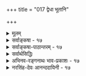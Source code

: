 +++
title = "017 द्वेधा भूतानि"

+++
<details><summary>मूलम्</summary>

द्वेधा भूतानि भित्त्वा पुनरपि च भिनत्त्यर्धमेकं चतुर्धा तैरेकैकस्य भागैः परमनुकलयत्यर्धमर्धं चतुर्भिः ।  
इत्थं पञ्चीकृतैस्तैर्जनयति स जगद्धेतुरण्डादिकार्याण्यैदंपर्यं त्रिवृत्त्वश्रुतिरधिकगिरामक्षमैका निरोद्धुम् ॥ १७ ॥
</details>

<details><summary>सर्वाङ्कषा - १७</summary>

एवं सृष्टिप्रक्रियाम्, तत्र प्रसक्तं विचारं च परिसमाप्य, व्यष्टिसृष्टि निरूपयतिद्वेधेत्यादिना । सृष्टिर्हि द्विविधा - समष्टिसृष्टिः, व्यष्टिसृष्टिश्चेति । तत्त्वानां सृष्टिः समष्टिसृष्टिरित्युच्यते । तत्त्वव्यञ्जकव्यक्तीनां सृष्टिः व्यष्टिसृष्टिरित्युच्यते । पृथिवीतत्त्वम् अन्यत् पृथिवी चान्या । पृथिव्याः समष्टिरूपं पृथिवीतत्त्वन्त्वतीन्द्रियम्, पृथिवीत्वपदवाच्यं तु पृथिवीपदप्रवृत्तिनिमित्तया सिद्धं पृथिवीतत्त्वापेक्षयातिरिक्तं स्थूलपृथिवीनिष्ठम् । स्थूला पृथिवी यद्यपि प्रत्यक्षा, तथापि पृथिवीसामान्यस्यानुगतावयवसंस्थानरूपाया जातेः प्रत्यक्षसिद्धत्वं न भवत्येव । अत एव गन्धसमवायिकारणतावच्छेदकतया पृथिवीत्वजातिस्तार्किकैः साध्यते । अतः पृथिवीपदप्रवृत्तिनिमित्ततयैव पृथिवीत्वसिद्धिः । अतः पृथिवीत्वमेकम्, पृथिवीव्यक्तयः अनन्ताः, स्थूलाश्च । एवं व्यष्टिसमष्टिभेदः विष्णुपुराणमनुस्मृत्यादौ वर्णितः 'नानावीर्याः पृथग्भूताः ततस्ते संहति विना । नाशक्नुवन् प्रजास्स्रष्टुमसमागम्य कृत्स्नशः ॥ समेत्यान्योन्यसंयोगं परस्परसमाश्रयाः । महदाद्या विशेषान्ता ह्यण्डमुत्पादयन्ति ते ॥ ' (वि.पु. 1-2-52, 53 ) इति ॥ 

[[37]]

इत्थं पञ्चीकृतैस्तैर्जनयति स जगद्धेतुरण्डादिकार्या- 

ण्यैदंपर्यं त्रिवृत्त्वश्रुतिरधिकगिरामक्षमैका निरोद्धुम् ॥17॥ 



अत्र ‘समेत्यान्योन्यसंयोगम्' इत्यंशं व्यष्टिसृष्टिरूपं विवृणोति - सः **जगद्धेतुः** = जगत्कारणभूतः परमात्मा **भूतानि** = पृथिव्यादिपञ्चभूतानि समष्टिरूपाणि द्वेधा **भित्त्वा** = विभज्य, पुनरपि द्वेधाविभक्तयोर्मध्ये एक अर्धं चतुर्धा **भिनत्ति** = विभजति जगत्स्रष्टा परमात्मा । एकैकस्य तैः चतुर्भिः भागैः परम् अर्धमर्धम् **अनुकलयति** = संयोजयति । प्रतिभूतम् एवं विभागात् तत्र तत्र वीप्सा । एवं च सर्वेष्वपि भूतेषु अष्टधाविभक्तेषु **अर्धभागः** = चत्वारो भागाः तत्तद्भूतस्य, इतरार्धे - शिष्टचतुर्भागस्थाने इतरभूतचतुष्टयांशमिश्रणमेव पञ्चीकरणम् । एवं पृथिव्याम् अर्धभागः पृथिवी, इतरार्धभागे इतरचतुर्भूतानि च भवन्ति । इदं पृथिवीपञ्चीकरणम् । एवमेव इतरभूतानामपि पञ्चीकरणानि ज्ञेयानि ॥ 

इत्थं पञ्चीकृतैः तैः पञ्चभिर्भूतैः अण्डादिकार्याणि ब्रह्माण्डादिकार्याणि जनयति । ननु छान्दोग्ये 'त्रिवृतं त्रिवृतमेकैकां करवाणि' इति त्रिवृत्करणस्यैव श्रवणात् तेजोऽबन्नानामेव मिश्रणम्, न तु पञ्चभूतानामिति पञ्चीकरणमप्रामाणिकमिति चेत्तत्राह - ऐदम्पर्यमिति । एका त्रिवृत्त्वश्रुतिः छान्दोग्ये विद्यमाना, अधिक **गिराम्** = पञ्चीकरणपराणां बहूनां वाक्यानाम् **ऐदम्पर्यं** = तात्पर्यम् **निरोद्धुम्** = निरसितुम् **अक्षमा** = न समर्था ॥ 

अयं भावः - यद्यपि छान्दोग्यश्रुतौ त्रिवृत्करणमेव श्रूयते, न तु पञ्चीकरणम् । परन्तु तत्प्रकरणे भूतत्रयमात्रसृष्टेः अभिधानात् त्रिवृत्करणमुक्तम् । इतरभूतद्वयं तु अर्थात्सिद्धमेव, अन्यथा तैत्तरीयश्रुत्यादौ श्रुतायाः पञ्चभूतानां सृष्टेरपि बाधः स्यात् । सर्वसम्मतानि च पञ्चभूतानि । अतः छान्दोग्ये भूतत्रयमात्रसृष्टिश्रवणेऽपि इतरभूतद्वयसृष्टिरपि अर्थात् सिद्धा । एवमेव त्रिवृत्करणेन पञ्चीकरणमपि स्वतः प्राप्नोत्येवेति पञ्चीकरणमेव प्रामाणिकम् । त्रिवृत्करणं पञ्चीकरणस्यैव प्रदर्शकम् । यदि पञ्च भूतानि प्रमाणिकानि, तर्हि पञ्चीकरणमपि प्रमाणिकम् । अतो न कश्चन विरोधः । छान्दोग्ये भूतत्रयस्यैव परिगणनं कुत इत्यन्यदेतत् ॥ 

अत्रेदं प्रसङ्गात् किञ्चिदुच्यते - इमां पञ्चीकरणप्रक्रियामाश्रित्यैव सिद्धान्ते शुक्तिरजतादिबुद्धीनां यथार्थत्वमुपपाद्यत इति प्रसिद्धम् । परन्तु रज्जुसर्पभ्रमे रज्जौ सर्पावयवसद्भावः कथं वा समर्थनीयः ? अन्ततः, देहात्मभ्रमे देहे आत्मावयवसद्भाव को वा ब्रूयात् ? अतो भ्रमहेतुभूतस्य उभयानुगतस्य सादृश्यप्रयोजकस्याकारस्य प्रदर्शनमात्रम् 'शुक्तौ रजतावयवसद्भावात्' इत्यादिवचनैर्विवक्षितं मन्तव्यम् । शतशकटपरिमितशुक्तीनां शोधनेऽपि न हि गुञ्जाप्रमाणमपि रजतं लभ्येत । अतः आभरणादिहेतुभूतरजतावयवानामपि शुक्तौ सत्त्वं न विवक्षितम्, ज्ञानविज्ञानविरोधित्वात्तस्य । अस्ति किल भ्रमस्थलेऽधिष्ठानाध्यस्तयोर्लेशतो वा सादृश्यम् । न हि लोष्टं दृष्ट्वा रजतभ्रमः कस्यचिद्भवति । न वा घटं दृष्ट्वा सर्पभ्रमः कस्यचिद्भवति । किन्तु शुक्तिरजतयोः समानः फालफल्याकार एव शुक्तौ रजतभ्रमहेतुः । एवं रज्जौ दैर्ष्याद्याकारः साधारणः सर्पभ्रमहेतुर्दृश्यत एव । एवमनात्मनि देहे आत्मभ्रमहेतुः उभयसाधारणः क आकारो वर्तते ? अयि भोः साधो ! तर्हि ' अहम्' इति प्रतीतिः शरीरविषयिणी कथं भवति ? भ्रान्तिः किल सा । तथा भ्रान्तिः 



18. 

[[38]]

[परमाणूपादानतावादनिरासः ] 

कार्यं नैवारभेरन् समधिकमणवः सर्वतस्संप्रयुक्ताः 

दिक्संयोगैकदेश्यात् न घटत इह ते दिक्कृतोऽप्यंशभेदः । 

शरीरविषयिण्येव भवति, न तु घटादिविषयिणीति कुत इति विविच्यताम् । घटः खलु जडः । तत्र अहंप्रतीतिः कथं भवेत् तर्हि शरीरं किमजडम् ? किमनुत्तरोऽसि ? बह्वस्त्यत्र विचारणीयम् । आत्मनि देहभ्रमो वा, देहे आत्मभ्रमो वा ? प्रथममेतदेव निर्णेतव्यं वर्तते । देहःखलु प्रसिद्धः, तत्रैवात्मभ्रमः स्यादिति चेत्, शुकशाबक! प्रसिद्धे अप्रसिद्धस्य वा कथं भ्रमः ? सर्पो यस्याप्रसिद्धः, तस्य सर्पभ्रमो भवेत् किम्? पुनरनुत्तरो जातस्त्वम् । न तावान् सुखोपपादोऽयम्, यथा त्वं मन्यसे । मास्त्विदानीमयं विचारः । अग्रे जीवसरे पश्यामः । त्वमपि सन्नद्धो निरीक्षस्व ॥ 

अत इदमत्र विवक्षितम् – पञ्चीकरणप्रक्रियया सर्वं सर्वत्र वर्तत इत्यादिकं केवलं तत्त्वदृष्ट्या, न तु स्थूलदृशा । व्यष्टिसृष्टेः पूर्वं खलु पञ्चीकरणम् । तथा च समष्टिसृष्टावेव तत् । समष्टिसृष्टिर्नाम तत्त्वानां सृष्टिः । अतः पञ्चीकरणमपि तत्त्वानामेव, न तु दृश्यमानानां पृथिव्यादिभूतानाम् । अत एव घटस्फटिकादिषु जलादीनामन्वेषणमुन्मत्तप्रयत्नायेत । अतः पृथिव्यादिभूतानि अन्यानि, पृथिवीत्वादितत्त्वानि चान्यानि । परिदृश्यमानमिदं जगत् न केवलं भूतानां सङ्घातरूपम्, अपितु भूतविकाराणां भौतिकानां सङ्घातात्मकम् । एतादृशे स्थूले भौतिके जगति तत्त्वमन्तर्गुहायामेव निहितम् । अत एव - 'इन्द्रियैरुपलब्धं यत्तत्तत्त्वेन तु गृह्यते । जातास्तत्त्वविदो बालाः तत्त्वज्ञानेन किं फलम् ॥' इति हैतुका उपहसन्ति । अत आचार्याणां शुक्तौ रजतावयवसद्भावादिवचनं वैदिकैः प्रभाकरैस्तथोक्तत्वात् । अथवा बालोपच्छन्दवद्ग्राह्यम् । किं वान्यत्कुर्युर्महात्मानो दृष्टपरावरा आचार्याः । यतः - 

[[1]]

श्रीगुरोः शापस्तु शिष्यः स्यात् भक्तो भगवतस्तथा । धर्मसङ्कटहेतुत्वात् मर्मज्ञैः प्रोच्यते तथा ॥ 

न त्यक्तुं प्रभवन्त्येते शिष्यान् वात्सल्यमूर्तयः । नापि जीर्णयितुं शक्ता मूर्खास्तांस्तपसापि वा ॥ गुरुरेव विजानीयात् सङ्कटं तं न चेतरः । अतः परीक्ष्य निर्धार्यम्, नापातवचनादिभिः ॥ सिद्धं सत्संप्रदाय इत्याद्यमाचार्यलक्षणम् । अध्येयमवधानेन स्वात्मनो हितमीप्सुभिः ॥ १७ ॥
</details>


<details><summary>सर्वाङ्कषा-पाठान्तरम् - १७</summary>

एवं सृष्टिप्रक्रियाम्‌, तत्र प्रसक्तं विचारं च परिसमाप्य, व्यष्टिसृष्टिं निरूपयति - द्वेधेत्यादिना । सृष्टिर्हि द्विविधा - समष्टिसृष्टिः, व्यष्टिसृष्टश्चेति । तत्त्वानां सृष्टिः समष्टिसृष्टिरित्युच्यते । तत्त्वव्यञ्जकव्यक्तीनां सृष्टिः व्यष्टिसुष्टिरित्युच्यते । पृथिवीतत्त्वम्‌ अन्यत्‌, पृथिवी चान्या । पृथिव्याः समष्टिरूपं पृथिवीतत्त्वन्त्वतीन्द्रियम्‌, पृथिवीत्वपदवाच्यं तु पृथिवीपदप्रवृत्तिनिमित्तया सिद्धं पृथिवीतत्त्वापेक्षयातिरिक्तं स्थूलपृथिवीनिष्ठम्‌ । स्थूला पृथिवी यद्यपि प्रत्यक्षा, तथापि पृथिवीसामान्यस्यानुगतावयवसंस्थानरूपाया जातेः प्रत्यक्षसिद्धत्वं न भवत्येव । अत एव गन्धसमवायिकारणतावच्छेदकतया पृथिवीत्वजातिस्तार्किकैः साध्यते । अतः पृथिवीपदप्रवृत्तिनिमित्ततयैव पृथिवीत्वसिद्धिः । अतः पृथिवीत्वमेकम्‌, पृथिवीव्यक्तयः अनन्ताः, स्थूलाश्च । एवं व्यष्टिसमष्टिभेदः विष्णुपुराणमनुसमृत्यादौ वर्णितः 'नानावीर्याः पृथग्भूताः ततस्ते संहतिं विना । नाशक्नुवन्‌ प्रजास्स्रष्टुमसमागम्य कृत्स्नशः ॥ समेत्यान्योन्यसंयोगं परस्परसमाश्रयाः । महदाद्या विशेषान्ता ह्यण्डमुत्पादयन्ति ते ॥' (वि.पु.१.२.५२,५३) इति ॥   
अत्र 'समेत्यान्योन्यसंयोगम्‌' इत्यंशं व्यष्टिसृष्टिरूपं विवृणोति - सः जगद्धेतुः = जगत्कारणभूतः परमात्मा भूतानि = पृथिव्यादिपञ्चभूतानि समष्टिरूपाणि द्वेधा भित्वा = विभज्य, पुनरपि द्वेधाविभक्तयोर्मध्ये एकं अर्धं चतुर्धा भिनत्ति = विभजति जगत्स्रष्टा परमात्मा । एकैकस्य तैः चतुर्भिः भागैः परम्‌ अर्धमर्धम्‌ अनुकलयति = संयोजयति । प्रतिभूतम्‌ एवं विभागात्‌ तत्र तत्र वीप्सा । एवं च सर्वेष्वपि भूतेषु अष्टधाविभक्तेषु अर्धभागः = चत्वारो भागाः तत्तद्भूतस्य, इतरार्धे = शिष्टचतुर्भागस्थाने इतरभूतचतुष्टयांश-मिश्रणमेव पञ्चीकरणम्‌ । एवं पृथिव्याम्‌ अर्धभागः पृथिवी, इतरार्धभागे इतरचतुर्भूतानि च भवन्ति । इदं पृथिवीपञ्चीकरणम्‌ । एवमेव इतरभूतानामपि पञ्चीकरणानि ज्ञेयानि ॥   
इत्थं पञ्चीकृतैः तैः पञ्चभिर्भूतैः अण्डादिकार्याणि = ब्रह्माण्डादिकार्याणि जनयति । ननु छान्दोग्ये 'त्रिवृतं त्रिवृतमेकैकां करवाणि' इति त्रिवृत्करणस्यैव श्रवणात्‌ तेजोऽबन्नानामेव मिश्रणम्‌, न तु पञ्चभूतानामिति पञ्चीकरणमप्रामाणिकमिति चेत्तत्राह – ऐदम्पर्यमिति । एका त्रिवृत्त्वश्रुतिः छान्दोग्ये विद्यमाना, अधिकगिराम्‌ = पञ्चीकरणपराणां बहूनां वाक्यानाम्‌ ऐदम्पर्यं = तात्पर्यम्‌ निरोद्धुम्‌ = निरसितुम्‌ अक्षमा = न समर्था ॥   
अयं भावः - यद्यपि छान्दोग्यश्रतौ त्रिवृत्करणमेव श्रूयते, न तु पञ्चीकरणम्‌ । परन्तु तत्प्रकरणे भूतत्रयमात्रसृष्टेः अभिधानात्‌ त्रिवृत्करणमुक्तम्‌ । इतरभूतद्वयं तु अर्थात्सिद्धमेव, अन्यथा तेत्तरीयश्रुत्यादौ श्रुतायाः पञ्चभूतानां सृष्टेरपि बाधः स्यात्‌ । सर्वसम्मतानि च पञ्चभूतानि । अतः छान्दोग्ये भूतत्रयमात्र- सृष्टिश्रवणेऽपि इतरभूतद्वयसृष्टिरपि अर्थात्‌ सिद्धा । एवमेव त्रिवृत्करणेन पञ्चीकरणमपि स्वतः प्राप्नोत्येवेति पञ्चीकरणमेव प्रामाणिकम्‌ । त्रिवृत्करणं पञ्चीकरणस्यैव प्रदर्शकम्‌ । यदि पञ्च भूतानि प्रमाणिकानि, तर्हि पञ्चीकरणमपि प्रमाणिकम्‌। अतो न कश्चन विरोधः । छान्दोग्ये भूतत्रयस्यैव परिगणनं कुत इत्यन्यदेतत्‌ ॥   
अत्रेदं प्रसङ्गात्‌ किञ्चिदुच्यते - इमां पञ्चीकरणप्रक्रियामाश्रित्यैव सिद्धान्ते शुक्तिरजतादिवुद्धीनां यथार्थत्वमुपपाद्यत इति प्रसिद्धम्‌ । परन्तु रज्जुसर्षभ्रमे रज्जौ सर्पावयवसद्भावः कथं वा समर्थनीयः? अन्ततः, देहात्मभ्रमे देहे आत्मावयवसद्भावं को वा ब्रूयात्‌? अतो भ्रमहेतुभूतस्य उभयानुगतस्य सादृश्य प्रयोजकस्याकारस्य प्रदर्शनमात्रम्‌ 'शुक्तौ रजतावयवसद्भावात्‌' इत्यादिवचनैर्विवक्षितं मन्तव्यम्‌ । शतशकटपरिमितशुक्तीनां शोधनेऽपि न हि गुञ्जाप्रमाणमपि रजतं लभ्येत । अतः आभरणादिहेतुभूतरजतावयवानामपि शुक्तौ सत्त्वं न विवक्षितम्‌, ज्ञानविज्ञानविरोधित्वात्तस्य । अस्ति किल भ्रमस्थलेऽधिष्ठानाध्यस्तयोर्लेशतो वा सादृश्यम्‌ । न हि लोष्टं दृष्ट्वा रजतभ्रमः कस्यचिद्भवति । न वा घटं दृष्ट्वा सर्पभ्रमः कस्यचिद्भवति । किन्तु शुक्तिरजतयोः समानः फाळफळ्यकार एव शुक्तौ रजतभ्रमहेतुः । एवं रज्जौ दैर्घ्याद्याकारः साधारणः सर्पभ्रमहेतर्दृश्यत एव । एवमनात्मनि देहे आत्मभ्रमहेतुः उभयसाधारणः क आकारो वर्तते? अयि भोः साधो! तर्हिं 'अहम्‌' इति प्रतीतिः शरीरविषयिणी कथं भवति? भ्रान्तिः किल सा । तथा भ्रान्तिः शरीरविषयिण्येव भवति, न तु घटादिविषयिणीति कुत इति विविच्यताम्‌ । घटः खलु जडः । तत्र अहंप्रतीतिः कथं भवेत्‌? तर्हि शरीरं किमजडम्‌? किमनुत्तरोऽसि? बह्वस्त्यत्र विचारणीयम्‌ । आत्मनि देहभ्रमो वा, देहे आत्मभ्रमो वा? प्रथममेतदेव निर्णेतव्यं वर्तते । देहःखलु प्रसिद्धः, तत्रैवात्मभ्रमः स्यादिति चेत्‌, शुकशाबक! प्रसिद्धे अप्रसिद्धस्य वा कथं भ्रमः? सर्पो यस्याप्रसिद्धः, तस्य सर्पभ्रमो भवेत्‌ किम्‌? पुनरनुत्तरो जातस्त्वम्‌ । न तावान्‌ सुखोपपादोऽयम्‌, यथा त्वं मन्यसे । मास्त्विदानीमयं विचारः । अग्रे जीवसरे पश्यामः । त्वमपि सन्नद्धो निरीक्षस्व ॥   
अत इदमत्र विवक्षितम्‌ - पञ्चीकरणप्रक्रियया सर्वं सर्वत्र वर्तत इत्यादिकं केवलं तत्त्वदृष्ट्या, न तु स्थूलदृशा । व्यष्टिसृष्टेः पूर्वं खलु पञ्चीकरणम्‌ । तथा च समष्टिसृष्टावेव तत्‌ । समष्टिसृष्टिर्नाम तत्त्वानां सृष्टिः । अतः पञ्चीकरणमपि तत्त्वानामेव, न तु दृश्यमानानां पृथिव्यादिभूतानाम्‌ । अत एव घटस्फटिकादिषु जलादीनामन्वेषणमुन्मत्तप्रयत्नायेत । अतः पृथिव्यादिभूतानि अन्यानि, पृथिवीत्वादितत्त्वानि चान्यानि । परिदृश्यमानमिदं जगत्‌ न केवलं, भूतानां सङ्घातरूपम्‌, अपितु भूतविकाराणां भौतिकानां सङ्घातात्मकम्‌ । एतादृशे स्थूले भौतिके जगति तत्त्वमन्तर्गुहायामेव निहितम्‌ । अत एव – 'इन्द्रियैरुपलब्धं यत्तत्तत्त्वेन तु गृह्यते । जातास्तत्त्वविदो बालाः तत्त्वज्ञानेन किं फलम्‌ ॥' इति हैतुका उपहसन्ति । अत आचार्याणां शुक्तौ रजतावयवसद्भावादिवचनं वैदिकैः प्रभाकरैस्तथोक्तत्वात्‌ । अथवा बालोपच्छन्दवद्‌ग्राहम्‌ । किं वान्यत्कुर्युर्महात्मानो दृष्टपरावा आचार्याः । यतः –   
गुरोः शापस्तु शिष्यः स्यात्‌ भक्तो भगवतस्तथा । धर्मसङ्कटहेतुत्वात्‌ मर्मज्ञैः प्रोच्यते तथा ॥   
न त्यक्तुं प्रभवन्त्येते शिष्यान्‌ वात्सल्यमूर्तयः । नापि जीर्णयितुं शक्ता मूर्खास्तांस्तपसापि वा ॥   
गुरुरेव विजानीयात्‌ सङ्कटं तं न चेतरः । अतः परीक्ष्य निर्धार्यम्‌, नापातवचनादिभिः ॥   
सिद्धं सत्संप्रदाय इत्याद्यमाचार्यलक्षणम्‌ । अध्येयमवधानेन स्वात्मनो हितमीप्सुभिः ॥ १७ ॥
</details>

<details><summary>सर्वार्थसिद्धिः</summary>

तत्त्वान्तराणामीश्वराधीनत्वं व्यष्ट्याद्यारम्भवृत्तान्तैरपि व्यनक्ति - द्वेधेति ॥ स खल्वादिकर्ता स्वसृष्टानि पञ्च भूतानि द्विधा कृत्वैकैकं भागं स्थापयित्वाऽर्धान्तराणि चतुर्धा विभज्य तत्तद्भागैश्चतुर्भिर्भूतान्तराणामविभक्तान्यर्धान्तराण्यनुकलयति । यथोक्तम् -  
एवं जातेषु भूतानि प्रत्येकं स्युर्द्विधा ततः । चतुर्धा भिन्नमेकैकमर्धमर्धं ततः स्थितम् ॥  
व्योम्नोऽर्धभागाश्चत्वारो वायुतेजःपयोभुवाम् । अर्धानि यानि वायोस्तु व्योमतेजः पयोभुवाम् ॥ इति ।  
ततः पञ्चधा विभक्तानां भागानां पञ्चस्वर्धान्तरेषु योजनमिति परोक्तं निरस्तम् । एवं पञ्चीकृतानां व्यष्टिकार्येषु विनियोगमाह - इत्थमिति । महदादिभिश्चेति भाव्य ”महदाद्या विशेषान्ता” इत्याद्युक्तेः । ननु ”हन्ताहमिमास्तिस्रो देवता” इत्याद्यारभ्य ”तासां त्रिवृतंत्रिवृतमेकैकां करवाणि”, ”त्रिवृतंत्रिवृतमेकैकामकरोत्” इति त्रिवृत्करणे श्रुते पञ्चीकरणादिस्मृतिरन्यपरा स्यादित्यत्राह - ऐदंपर्यमिति । तात्पर्यमित्यर्थः । अत्रानन्यपराणां भूयसां च बलीयस्त्वमनुक्तानामविरुद्धानामपेक्षितानामन्यतोऽपि ग्राह्यत्वं स्थापितम् । अभाष्यत च त्रिवृत्करणं पञ्चीकरणप्रदर्शनमिति ॥१७॥ इति पञ्चीकरणप्रक्रिया ॥
</details>


<details><summary>अभिनव-रङ्गनाथः भाव-प्रकाशः - १७</summary>

\*पञ्चं भूतानीति - अत्र 'पञ्च तन्मात्रा भूतशब्देनोच्यन्ते पञ्च महाभूतानि भूतशब्देनोच्यन्ते' इति मैत्रायणीयश्रुत्या भूतशब्दस्य तन्मात्रसाघारण्येऽपि । त्रिवृत्करणश्रुतिस्मृत्यनुरोधान्महाभूतान्येव भूतशब्देनोच्यन्ते । परमतभङ्गे - 'तन्मात्रेषु पञ्चीकरणं पञ्चीकृतांशां आकाशादयइत्युक्तिः तत्वपरिगणनपरश्रुतिस्मृतिपुराणादेरननुगुणा' इति सूक्तिरिह भाव्या । तन्मात्राणां न पञ्चीकरणं किन्तु व्योमादिभूतानामेवेत्यत्र मानमाह - \*एवं जातेष्वित्यादिना ॥  
\*त्रिवृत्करणे श्रुते इति 'त्र्यात्मकत्वात्तु भूयस्त्वात्' इति सूत्रे  
(३-१-२) त्रिवृत्करण एव व्यासतात्पर्यमिति व्यक्तम्' ॥  
\*अनन्यपराणामित्यनेन अनन्यथासिद्धेनान्यथासिद्धं बाध्यमित्यनुगत एव बाध्यबाधकभाव इति सूचितं । अन्यपरत्वे प्रयोजकं दर्शयति - भूयसां चेति । यथाऽऽह भूयस्त्वस्य बाधकताप्रयोजकत्वं पूर्वतत्त्रे जैमिनिः 'विप्रतिषिद्धधर्माणां समवाये भूयसां स्यात्सधर्मत्वम्' (१२-२-२४) इति । अत्र सूत्रे श्रुतिलिङ्गमात्रबोधकं पदं किमपि नास्ति । विप्रतिषिद्धधर्मपदं च श्रुतिस्मृतिसाधारणं । अत एव विरोधाधिकरणे वार्तिककृता -  
श्रुतिलिङ्गे यथाचेष्टे व्यवस्थितबलाबले ।  
सन्निकृष्टविकृष्टार्थे तथैवेह श्रुतिस्मृती ॥  
इति श्रुतिस्मृत्योः श्रुतिलिङ्गतुल्यबलाबलत्वोक्तिस्संगच्छते । स्मृत्यनु-मितपठितश्रुत्योरवैलक्षण्यमुदाहृतविरोधाधिकरणकुमारिलवार्तिकसिद्धमिति 'भूयस्त्वेनोभयश्रुति' ३ -३ -२० इति सूत्रोक्तन्यायेन पञ्चीकरणस्यैव विधिः न त्रिवृत्करणस्येति बोध्यम् । अत्रानन्यपराणामित्यनेन छान्दोग्यश्रुतेरन्यपरत्वं दर्शितम् । अक्षपाददर्शनादौ आकाशस्य नित्यतायाः तस्य वायोश्चाप्रत्यक्षताया अङ्गीकारेणाकाशवाय्वोस्सृष्टिः शुश्रूषोश्श्वेतकेतोः झडिति न ज्ञातुं शक्यत इति पूर्वं छान्दोग्ये सृष्ट्यकथनं । तेन च त्रिवृत्करणमात्रमुक्तं । तेजोबन्नेषु त्रिवृत्करणज्ञानानन्तरमाकाशवाय्वोः श्रुत्यन्तरोक्तसृष्टेर्निर्धारणे सति स्थूलारुन्धतीन्यायेन पञ्चीकरणप्रकारोऽपि ज्ञायत इति भावः । एतावता पञ्चीकरणस्मृतेः त्रिवृत्करणश्रुत्या सह विरोघमभ्युपेत्य परिहार उक्तः; अथ विरोध एव नास्तीत्याह - \*अनुक्तानामित्यादना । अयमाशयः - यद्यपि छान्दोग्ये आकाशवाय्वोः सृष्टिर्नोक्ता; तथाऽपि तैत्तिरीयोक्ता सा सर्वशाखाप्रत्ययन्यायेन तत्रापि विवक्षिता । तदुक्तं वियदधिकरणश्रुतप्रकाशिकायां - ''किंच कुत्र चित् कस्यचिदवचनमन्यत्रापि तत्प्रतिपत्तिं वारयति चेत् सर्वशाखाप्रत्ययनयो निर्विषयस्स्यादिति भावः इति । ''एवंच 'तासां त्रिवृतं त्रिवृतमेकैकाम्' इति श्रुतौ तच्छब्दस्य पञ्चभूतान्यर्थः । त्रिवृतमित्यस्य भागत्रयविशिष्टतया वर्तमानामित्यर्थः । अत्र यद्यपि भागत्रयविशिष्टता वस्तुनः एकदैव हस्ताभ्यां पृथक् पत्रादिच्छेदने प्रथममेव त्रिधा विभागेन प्रथमतो द्वेधा छेदानन्तरमेकांशस्य पुनश्छेदेन चेति द्विधा संभवति; तत्रापि समपरिमाणतया विषमपरिमाणतया वा छेदनेऽपीति श्रुतावेकत्र विनिगमकं न स्फुटं; एवं मेलनांशोऽपि न स्फुटः; तथाऽपि 'अन्नमशितं त्रेधा विधीयते' इतिवत् त्रेधा करवाणीति वा तिस्रः करवाणीति वा श्रौतपाठविरहेण प्रथमतः त्रिधा भेदो न विवक्षितः । प्रथमतो द्वेधा भेदानन्तरमेकांशस्य पुनर्भेद एवेति प्रतीयते समपरिमाणतया भेदः स्वार्धस्यान्यदीयपादांशैः मेलनं चेत्यत्र श्रुतेरौदासीन्येऽपि 'वैशेष्यात्तु तद्वादस्तद्वादः' त्र्यात्मकत्वात्तु भूयस्त्वात्' इति सूत्रे स्मृतिवचनानि च प्रमाणं न त्वन्यत् । एवंच स्मृतिमन्तरा श्रुत्यर्थनिर्णयः कस्यापि न संभवतीति स्मृतेरवश्यमादरणीयत्वे तदनुरोधेन प्रथमतो द्वेधा विभागे तत एकांशस्य विभागाानन्तरं अंशयोर्द्वयोः पुनर्विभागः श्रुत्यनुक्तोऽपि ग्राह्यः । इत्थं च प्रथमतो विभागानन्तरं चतुर्धा विभागस्संपद्यत इति वियदधिकरणे 'तासां त्रिवृतम्' इत्यत्र तच्छब्दस्य सर्वशाखाप्रत्ययन्यायेन पञ्चभूतार्थकत्वव्यवस्थापनमपि संगच्छते श्रुतिस्मृत्योरविरोधश्चेतीयं सांप्रदायिकी सरणिरिति । एतेनाद्वैतपरिभाषाव्याख्यानखण्डनव्यसनेन कल्पतरुकारपक्षपातिना वंशीधरेण सांख्यतत्वकौमुदीविवरणे यदुक्तं - 'संप्रदायाध्वना पञ्चीकरणाङ्गीकारे विनिगमनाविरहेण षडादिकरणापत्तिः । किंचैकैकं त्रेधा विभज्य ततोंऽशद्वयमेकैकं द्वेधा विभज्य स्वस्वेतरांशेषु मेलनमिति रीत्याऽपि स्वांशद्विकपञ्चविभागसंभवेन पञ्चीकरणसंभवे संप्रदायरीत्यैव पञ्चीकरणे विनिगमकाभावात् त्रिवृत्करणश्रुतिविरोधाच्च त्रिवृत्करणपक्ष एव मुख्यसिद्धान्तो भातीति' तत्परास्तं; संप्रदायाध्वना पञ्चीकरणे भूतगत-पञ्चत्वसंख्याया विनिगमकत्वेन षडादिकरणापत्तिविरहात् । किंच त्रिवृत्करणं त्रेधा विभागेन । स च प्रथमत एव त्रिधा करणेन उत प्रथमतो द्विधा विभज्य तत एकांशस्य विभागेन? आद्येऽपि समपरिमाणतया विषमपरिमाणतया वा? तत्र समपरिमाणतया प्रथमतस्त्रिधा विभागे 'त्र्यात्मकत्वात्तु भूयस्त्वात्' इति सूत्रविरोधः; त्रयाणां समतया एकभागापेक्षयान्यभागस्य भूयस्त्वविरहात् । एवं 'वैशेष्यात्तु तद्वादस्तद्वादः' इति सूत्रविरोधोऽपि; विषमपरिमाणतया तदङ्गीकारे विषमपरिमाणं इयदेवेति निर्धारणं युक्त्या न संभवति । श्रुतिस्त्वत्रोदासीना । त्रेधा करवाणीत्यनुक्त्वा त्रिवृतं करवाणीत्युक्त्या प्रथमत एव त्रेधा विभागो न श्रुत्यभिप्रेत इति प्रतीयते । अत एव ईक्षत्यधिकरणकल्पतरौ प्रथमतो द्वेधा विभागानन्तरं पुनर्विभाग एवादृतः । भवताप्येतत्पक्षाङ्गीकारे तत्र प्रथमतस्समतया द्वेधा विभागे किं अभिनव-रङ्गनाथः भाव-प्रकाशः? स्मृतिरिति चेत् तर्हि संप्रदायरीत्यैव पञ्चीकरणमङ्गीकृतं स्यात् । ईक्षत्यधिकरणकल्पतरौ - संप्रदायाध्वना पञ्चीकरणं यद्यपि स्थितम् - इत्यारभ्य तेजोऽबन्नानामेव त्रिवृत्करणस्य श्रुतौ विवक्षितत्वं युक्तत्वं चोपपाद्य पञ्चीकरणप्रकारः स्मृत्युक्त एवोक्तः । अतः संप्रदायाध्वना पञ्चीकरणं स्मार्तमेवेति ।   
स्मृतौ प्रथमतो भूतस्य द्विधा विभागानन्तरं एकार्धस्य चतुर्धा विभाग उक्तः । स च नैककालावच्छेदेन किंतु प्रथमतो द्विधा विभागानुरूप्येण श्रुत्यनुसारेण च पुनरपि द्विधाविभगिः । अनन्तरमंशयोर्द्वयोरपि द्विधा विभाग इति क्रमेणेति त्रिवृत्करणं वियदधिकरणसिद्धान्तानुसारेण स्मार्तपञ्चीकरणे पर्यवस्यति । 'त्र्यात्मकत्वात्तु भूयस्त्वादिति' सूत्रं च पञ्चात्मकत्वोपलक्षणम् । यथोक्तं कल्पतरुपरिमले - 'व्यात्मकत्वात्तु भूयस्त्वात्' इति सूत्रे शरीरकारणानां त्र्यात्मकत्वमुक्तं तत् पञ्चात्मकत्वस्योपलक्षणमिति । त्र्यात्मकत्वं च शरीरकरणानामपामेव विवक्षितं नान्यस्य । तदधिकरणे 'प्रथमे श्रवणादिति चेन्न ता एव ह्युपपत्तेः इति सूत्रे तच्छब्देन 'पञ्चम्यामाहुतावापः पुरुषवचसो भवन्ति' इति श्रुत्युक्तानामपामभिधानात् । तासां त्र्यात्मकत्व च त्रिवृत्करणश्रुत्यैव वाच्यं नान्यथा । एवं च सूत्रस्योपलक्षणत्वे त्रिवृत्करणश्रुतेरुपलक्षणत्वमकामेनापि स्वीकार्यं । एतत्सर्वमभिप्रेत्यैवा-द्वैतपरिभाषायां आचार्योक्तरीतिरादृता । अतस्त्रिवृत्करणपक्षपञ्चीकरण - पक्षयोर्विरोधोत्प्रेक्षणेन ईक्षत्यधिकरणकल्पतरुविरुद्धस्य त्रिवृत्करणपक्षस्यैव मुख्यसिद्धान्तत्वोक्तिर्वंशीधरस्यायुक्तैवेति ॥ १७ ॥
</details>


<details><summary>नरसिंह-देवः आनन्ददायिनी - १७</summary>

पूर्वशेषत्वात्तत्संगतिरेव संगतिरित्याह - तत्वान्तराणामिति ।  
यद्यपि पञ्चधा विभगस्सिद्धान्तेऽपि; तथापि एकस्य भूतस्य समतया न पञ्चधा विभागः । अपि तु द्विधा विभागे तत्रैको भागश्चतुर्धा विभज्यते इति ध्येयं । पञ्चीकरणमपि सप्तीकरणोपलक्षणमित्याह - महदादिभिश्चेति ।   
नानावीर्याः पृथग्भूतास्ततस्ते संहतिं विना ।  
नाशक्नुवन् प्रजास्स्रष्टुमसमागम्य कृत्स्नशः ॥  
समेत्यान्योन्यसंयोगं परस्परसमाश्रयाः ।  
एकसंघालक्षास्तु संप्राप्यैक्यमशेषतः ॥  
महदाद्या विशेषान्ता ह्यण्डमुत्पादयन्ति ते ।  
तत इति महदादिसंसर्गस्यापि प्रतिपादनादिति भावः । विशेषाः - स्थूलभूतानि । ऐदम्पर्यमिति; पञ्चीकरण इति शेषः ।  
अनन्यपराणामिति - यद्यपि श्रुतिस्मृत्योर्विरोधे भूयसीनामपि स्मृतीनां बाध एव; तथाप्यबाधेनोपपत्तौ बाधस्यान्याय्यत्वादन्यतरस्यान्यतरानुसारे वाच्ये अविरोधेन वक्तुं च शक्येऽनन्यपरस्मृत्यनुसारो युक्तः; तथा हि श्रुत्यर्थस्य वाच्यस्य त्रिवृत्करणस्य सहस्रे शतन्यायेन संभवाद्व्यवच्छेदस्तु संख्याश्रवणकल्प्यः । स च श्रुतिमूलोऽपि भूयसां स्यादिति न्यायेन बाधित इत्यर्थः । अनुक्तानामिति - आचमनादीनां स्मार्तानामपि दर्शादिविधिना (ग्राह्यत्वं) ग्रहणं क्रमविरोध्यपि कर्मकाण्डे स्थापितमित्यर्थः ।  
अभाष्यतेति । 'वैशेष्यात्तु तद्वादस्तद्वादः' 'व्यात्मकत्वात्तु' इत्यादि - सूत्रभाष्ये ।  
''महाभूतान्यहङ्कारो बुद्धिरव्यक्तमेव च ।  
इति । क्षेत्रारम्भकद्रव्याणीत्यादिकमुक्त्वा प्रकृत्यादिपृथिव्यन्तद्रव्यारब्ध-मिन्द्रियाश्रयभूतमिच्छाद्वेषसुखदुःखविकारि भूतसंघातरूपं चेतनसुखदुःखोपभोगाधारत्वप्रयोजनं क्षेत्रमित्युक्तं भवतीति'' गीताभाष्येचोक्तमित्यर्थः । मूलश्लोकस्यायमर्थः - भूतानि द्वेधा भित्वा तत्र एकस्मिन् स्थित एव अपरमर्धं पुनश्चतुर्धा भिनत्ति । तैः पुनः भिन्नस्यार्धस्य भागैः स्थि(स्थापि) तेनार्धेन संयोजनार्थं (तु) परमर्धं अनुकलयति - संपादयतीत्यर्थः ॥ १७ ॥   
इति त्रिगुणपरीक्षायां पञ्चीकरणस्थापनम् ।
</details>

